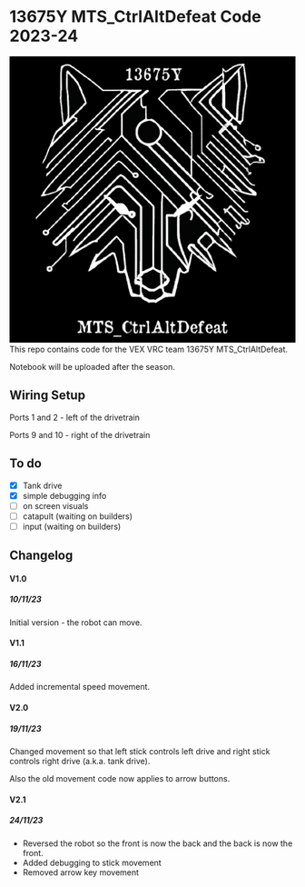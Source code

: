 # 13675Y MTS_CtrlAltDefeat Code 2023-24
![logo](logo.png "MTS_CtrlAltDefeat")
This repo contains code for the VEX VRC team 13675Y MTS_CtrlAltDefeat.

Notebook will be uploaded after the season.

## Wiring Setup
Ports 1 and 2 - left of the drivetrain

Ports 9 and 10 - right of the drivetrain

## To do

- [x] Tank drive
- [x] simple debugging info
- [ ] on screen visuals
- [ ] catapult (waiting on builders)
- [ ] input (waiting on builders)

## Changelog
#### V1.0
##### 10/11/23
Initial version - the robot can move.

#### V1.1
##### 16/11/23
Added incremental speed movement.

#### V2.0
##### 19/11/23
Changed movement so that left stick controls left drive and right stick controls right drive (a.k.a. tank drive).

Also the old movement code now applies to arrow buttons.

#### V2.1
##### 24/11/23
* Reversed the robot so the front is now the back and the back is now the front.
* Added debugging to stick movement
* Removed arrow key movement